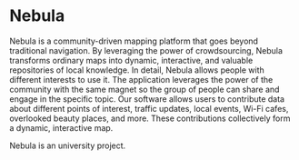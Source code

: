 # Nebula
Nebula is a community-driven mapping platform that goes beyond traditional navigation. 
By leveraging the power of crowdsourcing, Nebula transforms ordinary maps into dynamic, interactive, and valuable repositories of local knowledge. 
In detail, Nebula allows people with different interests to use it. The application leverages the power of the community with the same magnet so the group of people can share and engage in the specific topic. 
Our software allows users to contribute data about different points of interest, traffic updates, local events, Wi-Fi cafes, overlooked beauty places, and more. 
These contributions collectively form a dynamic, interactive map.

Nebula is an university project.
